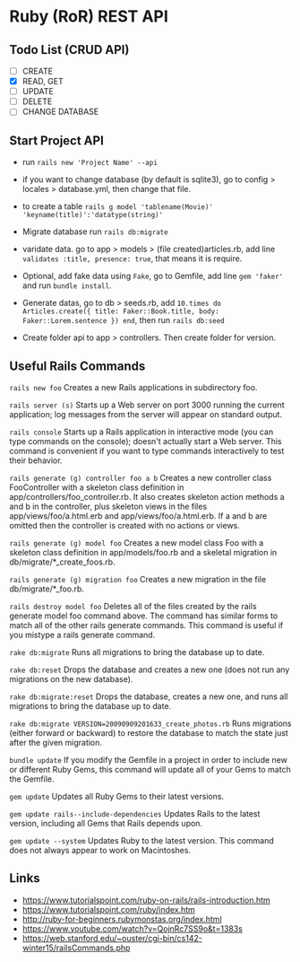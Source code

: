 # Ruby (RoR) REST API

## Todo List (CRUD API)

- [ ] CREATE
- [X] READ, GET
- [ ] UPDATE
- [ ] DELETE
- [ ] CHANGE DATABASE

## Start Project API

- run `rails new 'Project Name' --api`
- if you want to change database (by default is sqlite3), go to config > locales > database.yml, then change that file.
- to create a table `rails g model 'tablename(Movie)' 'keyname(title)':'datatype(string)'`
- Migrate database run `rails db:migrate`
- varidate data. go to app > models > (file created)articles.rb, add line `validates :title, presence: true`, that means it is require.
- Optional, add fake data using `Fake`, go to Gemfile, add line `gem 'faker'` and run `bundle install`.
- Generate datas, go to db > seeds.rb, add `10.times do Articles.create({ title: Faker::Book.title, body: Faker::Lorem.sentence }) end`, then run `rails db:seed`

- Create folder api to app > controllers. Then create folder for version.

## Useful Rails Commands

`rails new foo`
Creates a new Rails applications in subdirectory foo.

`rails server (s)`
Starts up a Web server on port 3000 running the current application; log messages from the server will appear on standard output.

`rails console`
Starts up a Rails application in interactive mode (you can type commands on the console); doesn't actually start a Web server. This command is convenient if you want to type commands interactively to test their behavior.

`rails generate (g) controller foo a b`
Creates a new controller class FooController with a skeleton class definition in app/controllers/foo_controller.rb. It also creates skeleton action methods a and b in the controller, plus skeleton views in the files app/views/foo/a.html.erb and app/views/foo/a.html.erb. If a and b are omitted then the controller is created with no actions or views.

`rails generate (g) model foo`
Creates a new model class Foo with a skeleton class definition in app/models/foo.rb and a skeletal migration in db/migrate/*_create_foos.rb.

`rails generate (g) migration foo`
Creates a new migration in the file db/migrate/*_foo.rb.

`rails destroy model foo`
Deletes all of the files created by the rails generate model foo command above. The command has similar forms to match all of the other rails generate commands. This command is useful if you mistype a rails generate command.

`rake db:migrate`
Runs all migrations to bring the database up to date.

`rake db:reset`
Drops the database and creates a new one (does not run any migrations on the new database).

`rake db:migrate:reset`
Drops the database, creates a new one, and runs all migrations to bring the database up to date.

`rake db:migrate VERSION=20090909201633_create_photos.rb`
Runs migrations (either forward or backward) to restore the database to match the state just after the given migration.

`bundle update`
If you modify the Gemfile in a project in order to include new or different Ruby Gems, this command will update all of your Gems to match the Gemfile.

`gem update`
Updates all Ruby Gems to their latest versions.

`gem update rails--include-dependencies`
Updates Rails to the latest version, including all Gems that Rails depends upon.

`gem update --system`
Updates Ruby to the latest version. This command does not always appear to work on Macintoshes.

## Links

- https://www.tutorialspoint.com/ruby-on-rails/rails-introduction.htm
- https://www.tutorialspoint.com/ruby/index.htm
- http://ruby-for-beginners.rubymonstas.org/index.html
- https://www.youtube.com/watch?v=QojnRc7SS9o&t=1383s
- https://web.stanford.edu/~ouster/cgi-bin/cs142-winter15/railsCommands.php
